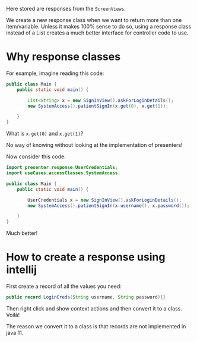 Here stored are responses from the `ScreenViews`.

We create a new response class when we want to return more than one item/variable. Unless it makes 100% sense to do so,
using a response class instead of a List creates a much better interface for controller code to use.

# Why response classes

For example, imagine reading this code:

```java
public class Main {
    public static void main() {

        List<String> x = new SignInView().askForLoginDetails();
        new SystemAccess().patientSignIn(x.get(0), x.get(1));

    }
}
```

What is `x.get(0)` and `x.get(1)`?

No way of knowing without looking at the implementation of presenters!

Now consider this code:

```java
import presenter.response.UserCredentials;
import useCases.accessClasses.SystemAccess;

public class Main {
    public static void main() {

        UserCredentials x = new SignInView().askForLoginDetails();
        new SystemAccess().patientSignIn(x.username(), x.password());

    }
}
```

Much better!

# How to create a response using intellij

First create a record of all the values you need:

```java
public record LoginCreds(String username, String password){}
```

Then right click and show context actions and then convert it to a class. Voilà!

The reason we convert it to a class is that records are not implemented in java 11.
